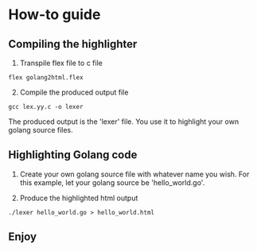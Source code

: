 # How-to guide

## Compiling the highlighter

1. Transpile flex file to c file
```
flex golang2html.flex
```

2. Compile the produced output file

```
gcc lex.yy.c -o lexer
```

The produced output is the 'lexer' file. You use it to highlight
your own golang source files.

## Highlighting Golang code

1. Create your own golang source file with whatever name you wish. For
this example, let your golang source be 'hello_world.go'.

2. Produce the highlighted html output

```
./lexer hello_world.go > hello_world.html
```

## Enjoy
